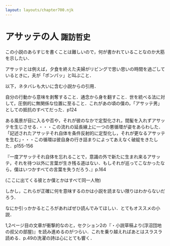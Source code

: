 ```yaml
---
layout: layouts/chapter700.njk
---
```

# <stbl>アサッテの人</stbl> <small><bold>諏訪哲史</bold></small>

この小説のあらすじを書くことは難しいので，何が書かれていることなのか大筋を示したい．

アサッテとは例えば，夕食を終えた夫婦がリビングで思い思いの時間を過ごしているときに，夫が「<stbl>ポンパッ</stbl>」と叫ぶこと．

以下，ネタバレも大いに含む小説からの引用．

自分の行動から意味を剥奪すること．通念から身を翻すこと．世を統べる法に対して，圧倒的に無関係な位置に至ること．これがあの頃の僕の，「アサッテ男」としての抵抗のすべてだった．p124

ある風景が目に入るや否や，それが彼のなかで定型化され，間髪を入れずアサッテを生じさせる．・・・この流れの延長線上に一つの悪循環が姿をあらわした．「記述されたアサッテそれ自体を条件反射的に定型化し，それが更なるアサッテを生む」・・・この循環は彼自身の行き詰まりによってあえなく破綻をきたした．p155-156

『一度アサッテそれ自体を忘れることで，意識の外で新たに生まれ来るアサッテ，それを待つ以外に言葉が生き残る道はない．もしそれが巡ってこなかったなら，僕はいつかすべての言葉を失うだろう．』p.164

(ここに出てくる彼とか僕とかはすべて同一人物)

しかし，これらが正確に何を意味するのかは小説を読まない限りはわからないだろう．

なにか引っかかるところがあればぜひ読んでみてほしい．とてもオススメの小説．

1,2ページ目の文章が衝撃的なのと，セクション2の『・小説草稿より(浮沼団地の叔父の部屋)』を読み進めるのがつらい．これを乗り越えればあとはスラスラ読める．p.49の洗濯の詩は心にとても響く．